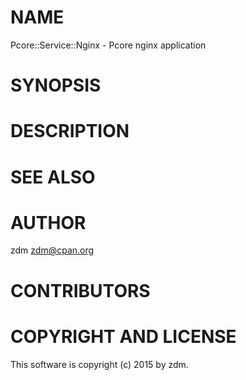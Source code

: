 # NAME

Pcore::Service::Nginx - Pcore nginx application

# SYNOPSIS

# DESCRIPTION

# SEE ALSO

# AUTHOR

zdm <zdm@cpan.org>

# CONTRIBUTORS

# COPYRIGHT AND LICENSE

This software is copyright (c) 2015 by zdm.
